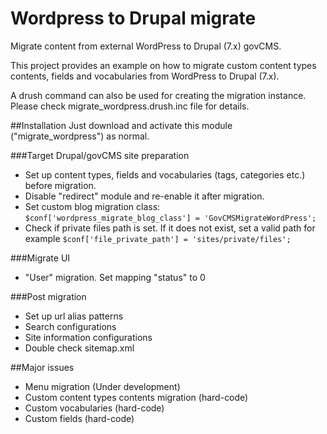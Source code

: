 # Wordpress to Drupal migrate
Migrate content from external WordPress to Drupal (7.x) govCMS. 

This project provides an example on how to migrate custom content types contents, fields and vocabularies from WordPress to Drupal (7.x).

A drush command can also be used for creating the migration instance. Please check migrate_wordpress.drush.inc file for details.

##Installation
Just download and activate this module ("migrate_wordpress") as normal.

###Target Drupal/govCMS site preparation
- Set up content types, fields and vocabularies (tags, categories etc.) before migration.
- Disable "redirect" module and re-enable it after migration.
- Set custom blog migration class: ```$conf['wordpress_migrate_blog_class'] = 'GovCMSMigrateWordPress';```
- Check if private files path is set. If it does not exist, set a valid path for example ```$conf['file_private_path'] = 'sites/private/files';```

###Migrate UI
- "User" migration. Set mapping "status" to 0

###Post migration
- Set up url alias patterns
- Search configurations
- Site information configurations
- Double check sitemap.xml

##Major issues
- Menu migration (Under development)
- Custom content types contents migration (hard-code)
- Custom vocabularies (hard-code)
- Custom fields (hard-code)
